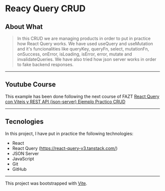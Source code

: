 # Reacy Query CRUD

## About What

>In this CRUD we are managing products in order to put in practice how React Query works. We have used useQuery and useMutation and it's funcionalities like queryKey, queryFn, select, mutationFn, onSuccess, onError, isLoading, isError, error, mutate and invalidateQueries. We have also tried how json server works in order to fake backend responses.
***

## Youtube Course
This example has been done following the next course of FAZT
[React Query con Vitejs y REST API (json-server) Ejemplo Practico CRUD](https://www.youtube.com/watch?v=srMBmtVeS00&ab_channel=FaztCode)
***

## Tecnologies

In this project, I have put in practice the following technologies:
- React
- React Query (https://react-query-v3.tanstack.com/)
- JSON Server
- JavaScript
- Git
- GitHub
***

This project was bootstrapped with [Vite](https://vitejs.dev/).

